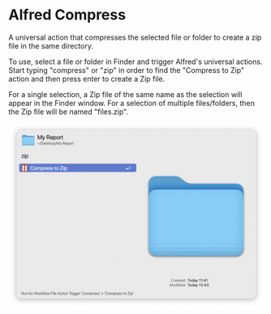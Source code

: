 # Alfred Compress

A universal action that compresses the selected file or folder to create a zip file in the same directory.

To use, select a file or folder in Finder and trigger Alfred's universal actions. Start typing "compress" or "zip" in order to find the "Compress to Zip" action and then press enter to create a Zip file. 

For a single selection, a Zip file of the same name as the selection will appear in the Finder window. For a selection of multiple files/folders, then the Zip file will be named "files.zip".

![Screenshot of Compress in action](readme-assets/screenshot.png)
